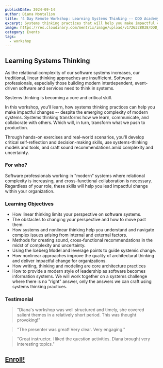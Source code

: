 ```yaml
---
publishDate: 2024-09-14
author: Diana Montalion
title: '4 Day Remote Workshop: Learning Systems Thinking -- DDD Academy'
excerpt: Systems thinking practices that will help you make impactful changes -- despite the emerging complexity of modern systems.
image: https://res.cloudinary.com/mentrix/image/upload/v1726328038/DDD_Academy_e8wcam.png
category: Events
tags:
  - workshop
---
```


## **Learning Systems Thinking**

As the relational complexity of our software systems increases, our traditional, linear thinking approaches are insufficient. Software professionals, especially those building modern interdependent, event-driven software and services need to think in systems.

Systems thinking is becoming a core and critical skill.

In this workshop, you'll learn, how systems thinking practices can help you make impactful changes -- despite the emerging complexity of modern systems. Systems thinking transforms how we learn, communicate, and collaborate with others. Which will, in turn, transform what we push to production.

Through hands-on exercises and real-world scenarios, you'll develop critical self-reflection and decision-making skills, use systems-thinking models and tools, and craft sound recommendations amid complexity and uncertainty.

### **For who?**

Software professionals working in "modern" systems where relational complexity is increasing, and cross-functional collaboration is necessary. Regardless of your role, these skills will help you lead impactful change within your organization.

### **Learning Objectives**

- How linear thinking limits your perspective on software systems.
- The obstacles to changing your perspective and how to move past them.
- How systems and nonlinear thinking help you understand and navigate complex issues arising from internal and external factors.
- Methods for creating sound, cross-functional recommendations in the midst of complexity and uncertainty.
- Using the Iceberg Model and leverage points to guide systemic change.
- How nonlinear approaches improve the quality of architectural thinking and deliver impactful change for organizations.
- How writing, thinking and modeling are core architecture practices
- How to provide a modern style of leadership as software becomes information systems. We will work together on a systems challenge where there is no "right" answer, only the answers we can craft using systems thinking practices.

### **Testimonial**

> "Diana's workshop was well structured and timely, she covered salient themes in a relatively short period. This was thought provoking!"

> "The presenter was great! Very clear. Very engaging."

> "Great instructor. I liked the question activities. Diana brought very interesting topics."

## [Enroll!](https://ddd.academy/learning-systems-thinking/)
